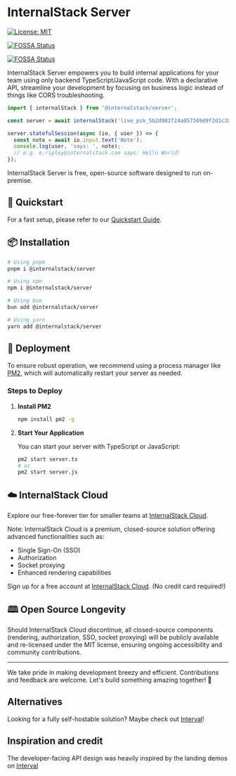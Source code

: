 # InternalStack Server

[![License: MIT](https://img.shields.io/badge/License-MIT-yellow.svg)](https://opensource.org/licenses/MIT)

[![FOSSA Status](https://app.fossa.com/api/projects/git%2Bgithub.com%2Finternalstack%2Fserver.svg?type=shield&issueType=license)](https://app.fossa.com/projects/git%2Bgithub.com%2Finternalstack%2Fserver?ref=badge_shield&issueType=license)

[![FOSSA Status](https://app.fossa.com/api/projects/git%2Bgithub.com%2Finternalstack%2Fserver.svg?type=shield&issueType=security)](https://app.fossa.com/projects/git%2Bgithub.com%2Finternalstack%2Fserver?ref=badge_shield&issueType=security)

InternalStack Server empowers you to build internal applications for your team using only backend TypeScript/JavaScript code. With a declarative API, streamline your development by focusing on business logic instead of things like CORS troubleshooting.

```typescript
import { internalStack } from '@internalstack/server';

const server = await internalStack('live_psk_5b2d902f24a057349d9f2d1c385fef7c59');

server.statefulSession(async (io, { user }) => {
  const note = await io.input.text('Note');
  console.log(user, 'says: ', note);
  // e.g. e.ripley@internalstack.com says: Hello World!
});
```

InternalStack Server is free, open-source software designed to run on-premise.

## 🌟 Quickstart

For a fast setup, please refer to our [Quickstart Guide](https://internalstack.com/docs/quickstart).

## 📦 Installation

```sh
# Using pnpm
pnpm i @internalstack/server

# Using npm
npm i @internalstack/server

# Using bun
bun add @internalstack/server

# Using yarn
yarn add @internalstack/server
```

## 🚀 Deployment

To ensure robust operation, we recommend using a process manager like [PM2](https://github.com/Unitech/pm2), which will automatically restart your server as needed.

### Steps to Deploy

1. **Install PM2**

   ```sh
   npm install pm2 -g
   ```

2. **Start Your Application**

   You can start your server with TypeScript or JavaScript:

   ```sh
   pm2 start server.ts
   # or
   pm2 start server.js
   ```

## ☁️ InternalStack Cloud

Explore our free-forever tier for smaller teams at [InternalStack Cloud](https://internalstack.com).

Note: InternalStack Cloud is a premium, closed-source solution offering advanced functionalities such as:

- Single Sign-On (SSO)
- Authorization
- Socket proxying
- Enhanced rendering capabilities

Sign up for a free account at [InternalStack Cloud](https://internalstack.com). (No credit card required!)

## 🕮 Open Source Longevity

Should InternalStack Cloud discontinue, all closed-source components (rendering, authorization, SSO, socket proxying) will be publicly available and re-licensed under the MIT license, ensuring ongoing accessibility and community contributions.

---

We take pride in making development breezy and efficient. Contributions and feedback are welcome. Let's build something amazing together! 🚀


## Alternatives
Looking for a fully self-hostable solution? Maybe check out [Interval](https://github.com/interval/server)!

## Inspiration and credit
The developer-facing API design was heavily inspired by the landing demos on [Interval](https://interval.com)